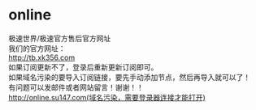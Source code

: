 # online
极速世界/极速官方售后官方网址
<br>
我们的官方网址：
<br>
http://tb.xk356.com
<br>
如果订阅更新不了，登录后重新更新订阅即可。
<br>
如果域名污染的要导入订阅链接，要先手动添加节点，然后再导入就可以了！
<br>
有问题可以发邮件或者网站留言！谢谢！！
<br>
http://online.su147.com(域名污染，需要登录器连接才能打开)
